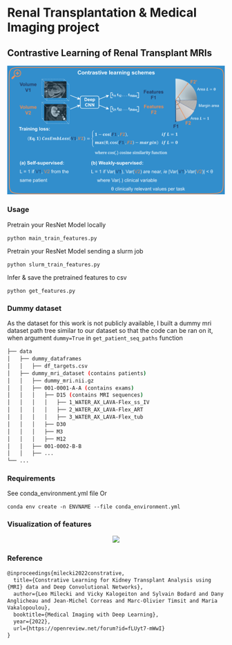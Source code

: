 # Renal Transplantation & Medical Imaging project

## Contrastive Learning of Renal Transplant MRIs

<p align="center">
  <img src="figures/overview.png" width="700">
</p>

### Usage

Pretrain your ResNet Model locally
```
python main_train_features.py
```

Pretrain your ResNet Model sending a slurm job
```
python slurm_train_features.py
```

Infer & save the pretrained features to csv
```
python get_features.py
```

### Dummy dataset
As the dataset for this work is not publicly available, I built a dummy mri dataset path tree similar to our dataset so that the code can be ran on it, when argument ```dummy=True``` in ```get_patient_seq_paths``` function
```bash
├── data
│   ├── dummy_dataframes
│   │   ├── df_targets.csv
│   ├── dummy_mri_dataset (contains patients)
│   │   ├── dummy_mri.nii.gz
│   │   ├── 001-0001-A-A (contains exams)
│   │   │   ├── D15 (contains MRI sequences)
│   │   │   │   ├── 1_WATER_AX_LAVA-Flex_ss_IV
│   │   │   │   ├── 2_WATER_AX_LAVA-Flex_ART
│   │   │   │   ├── 3_WATER_AX_LAVA-Flex_tub
│   │   │   ├── D30
│   │   │   ├── M3
│   │   │   ├── M12
│   │   ├── 001-0002-B-B
│   │   ├── ...
└── ...
```

### Requirements
See conda_environment.yml file
Or
```
conda env create -n ENVNAME --file conda_environment.yml
```

### Visualization of features
<p align="center">
  <img src="figures/visualization.png" width="700">
</p>

### Reference
```
@inproceedings{milecki2022constrative,
  title={Constrative Learning for Kidney Transplant Analysis using {MRI} data and Deep Convolutional Networks},
  author={Leo Milecki and Vicky Kalogeiton and Sylvain Bodard and Dany Anglicheau and Jean-Michel Correas and Marc-Olivier Timsit and Maria Vakalopoulou},
  booktitle={Medical Imaging with Deep Learning},
  year={2022},
  url={https://openreview.net/forum?id=fLUyt7-mWwI}
}
```
